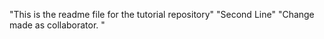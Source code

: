 "This is the readme file for the tutorial repository"
"Second Line"
"Change made as collaborator. "

